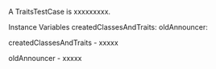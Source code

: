 A TraitsTestCase is xxxxxxxxx.Instance Variables	createdClassesAndTraits:		<Object>	oldAnnouncer:		<Object>createdClassesAndTraits	- xxxxxoldAnnouncer	- xxxxx